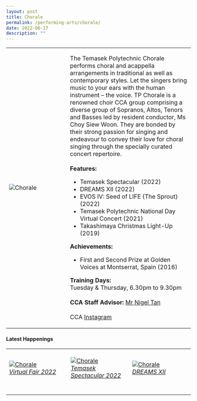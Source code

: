 ```yaml
---
layout: post
title: Chorale
permalink: /performing-arts/chorale/
date: 2022-06-17
description: ""
---
```


<div>
<table>
    <tr>
        <td style="width:33%"><image src="/images/CCA_chorale.jpg" style="display:block;margin-left:auto;margin-right:auto;" alt="Chorale"></image></td>
        <td>
            <p>
                The Temasek Polytechnic Chorale performs choral and acappella arrangements in traditional as well as contemporary styles. Let the singers bring music to your ears with the human instrument – the voice. TP Chorale is a renowned choir CCA group comprising a diverse group of Sopranos, Altos, Tenors and Basses led by resident conductor, Ms Choy Siew Woon. They are bonded by their strong passion for singing and endeavour to convey their love for choral singing through the specially curated concert repertoire.<br>
                <br>
                <b>Features:</b><br>
                <ul>
                    <li>Temasek Spectacular (2022)</li>
                    <li>DREAMS XII (2022)</li>     
									  <li>EVOS IV: Seed of LIFE {The Sprout} (2022)</li>
									  <li>Temasek Polytechnic National Day Virtual Concert (2021)</li>
                    <li>Takashimaya Christmas Light-Up (2019)</li>     
                </ul>
					 <b>Achievements:</b><br>
                <ul>
                    <li>First and Second Prize at Golden Voices at Montserrat, Spain (2016)</li>      
                </ul>
            </p>
            <p>
                <b>Training Days:</b><br>
                Tuesday & Thursday, 6.30pm to 9.30pm<br>
                <br>
                <b>CCA Staff Advisor:</b> <a href="mailto:nigeltan@tp.edu.sg">Mr Nigel Tan</a><br>
                <br>
                CCA <a href="https://www.instagram.com/tpchorale">Instagram</a>
            </p>
        </td>
    </tr>
</table>
</div>

#### Latest Happenings

<table>
    <tr>
        <td style="width:33%"><br>
            <a href="https://www.instagram.com/p/CcsIBpJvXpl/">
                <image src="/images/Arts/CHORALE_Virtual Fair 2022.png" style="display:block;margin-left:auto;margin-right:auto;" alt="Chorale">
                <h6 style="margin-top:0%">Virtual Fair 2022</h6>
                </image>
            </a>
        </td>
        <td style="width:33%"><br>
            <a href="https://www.instagram.com/p/CcNM5Y0PbWl/">
                <image src="/images/Arts/CHORALE_Temasek Spectacular.png" style="display:block;margin-left:auto;margin-right:auto;" alt="Chorale">
                <h6 style="margin-top:0%">Temasek Spectacular 2022</h6>
                </image>
            </a>
        </td>
        <td style="width:33%"><br>
            <a href="https://www.instagram.com/p/CbaE6TppP9c/">
                <image src="/images/Arts/CHORALE_DREAMS XII.png" style="display:block;margin-left:auto;margin-right:auto;" alt="Chorale">
                <h6 style="margin-top:0%">DREAMS XII</h6>    
                </image>
            </a>
        </td>
    </tr>
</table>